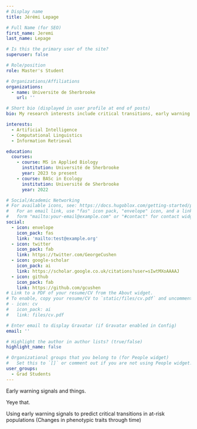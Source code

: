 ```yaml
---
# Display name
title: Jérémi Lepage

# Full Name (for SEO)
first_name: Jeremi
last_name: Lepage

# Is this the primary user of the site?
superuser: false

# Role/position
role: Master's Student

# Organizations/Affiliations
organizations:
  - name: Universite de Sherbrooke
    url: ''

# Short bio (displayed in user profile at end of posts)
bio: My research interests include critical transitions, early warning signals and traits based analysis.

interests:
  - Artificial Intelligence
  - Computational Linguistics
  - Information Retrieval

education:
  courses:
    - course: MS in Applied Biology
      institution: Université de Sherbrooke
      year: 2023 to present
    - course: BASc in Ecology
      institution: Université de Sherbrooke
      year: 2022

# Social/Academic Networking
# For available icons, see: https://docs.hugoblox.com/getting-started/page-builder/#icons
#   For an email link, use "fas" icon pack, "envelope" icon, and a link in the
#   form "mailto:your-email@example.com" or "#contact" for contact widget.
social:
  - icon: envelope
    icon_pack: fas
    link: 'mailto:test@example.org'
  - icon: twitter
    icon_pack: fab
    link: https://twitter.com/GeorgeCushen
  - icon: google-scholar
    icon_pack: ai
    link: https://scholar.google.co.uk/citations?user=sIwtMXoAAAAJ
  - icon: github
    icon_pack: fab
    link: https://github.com/gcushen
# Link to a PDF of your resume/CV from the About widget.
# To enable, copy your resume/CV to `static/files/cv.pdf` and uncomment the lines below.
# - icon: cv
#   icon_pack: ai
#   link: files/cv.pdf

# Enter email to display Gravatar (if Gravatar enabled in Config)
email: ''

# Highlight the author in author lists? (true/false)
highlight_name: false

# Organizational groups that you belong to (for People widget)
#   Set this to `[]` or comment out if you are not using People widget.
user_groups:
  - Grad Students
---
```


Early warning signals and things.

Yeye that.

Using early warning signals to predict critical transitions in at-risk populations (Changes in phenotypic traits through time)